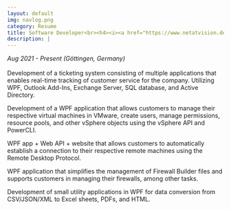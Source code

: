 ```yaml
---
layout: default
img: navlog.png
category: Resume
title: Software Developer<br><h4><i><a href="https://www.netatvision.de/">NET@vision</a> - Telekom Partner</i></h4>
description: |
---
```

<i>Aug 2021 - Present (Göttingen, Germany)</i>
<br>
<br>
Development of a ticketing system consisting of multiple applications that enables real-time tracking of customer service for the company. Utilizing WPF, Outlook Add-Ins, Exchange Server, SQL database, and Active Directory.

Development of a WPF application that allows customers to manage their respective virtual machines in VMware, create users, manage permissions, resource pools, and other vSphere objects using the vSphere API and PowerCLI.

WPF app + Web API + website that allows customers to automatically establish a connection to their respective remote machines using the Remote Desktop Protocol.

WPF application that simplifies the management of Firewall Builder files and supports customers in managing their firewalls, among other tasks.

Development of small utility applications in WPF for data conversion from CSV/JSON/XML to Excel sheets, PDFs, and HTML.
